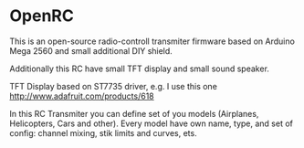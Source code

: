 # OpenRC
This is an open-source radio-controll transmiter firmware based on Arduino Mega 2560 and small additional DIY shield.

Additionally this RC have small TFT display and small sound speaker.

TFT Display based on ST7735 driver, e.g. I use this one http://www.adafruit.com/products/618

In this RC Transmiter you can define set of you models (Airplanes, Helicopters, Cars and other). 
Every model have own name, type, and set of config: channel mixing, stik limits and curves, ets.

